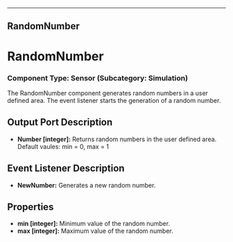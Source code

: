   
---
RandomNumber
---

# RandomNumber

### Component Type: Sensor (Subcategory: Simulation)

The RandomNumber component generates random numbers in a user defined area. The event listener starts the generation of a random number.

## Output Port Description

*   **Number \[integer\]:** Returns random numbers in the user defined area. Default vaules: min = 0, max = 1

## Event Listener Description

*   **NewNumber:** Generates a new random number.

## Properties

*   **min \[integer\]:** Minimum value of the random number.
*   **max \[integer\]:** Maximum value of the random number.